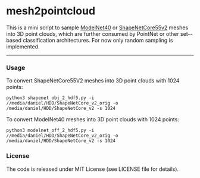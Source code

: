 # mesh2pointcloud

This is a mini script to sample [ModelNet40](http://modelnet.cs.princeton.edu/) or [ShapeNetCore55v2](https://www.shapenet.org/) meshes into 3D point clouds, which are further consumed by PointNet or other set--based classification architectures. For now only random sampling is implemented.

----------

### Usage

To convert ShapeNetCore55V2 meshes into 3D point clouds with 1024 points:
```
python3 shapenet_obj_2_hdf5.py -i //media/daniel/HDD/ShapeNetCore_v2_orig -o /media/daniel/HDD/ShapeNetCore_v2 -s 1024
```
To convert ModelNet40 meshes into 3D point clouds with 1024 points:
```
python3 modelnet_off_2_hdf5.py -i //media/daniel/HDD/ShapeNetCore_v2_orig -o /media/daniel/HDD/ShapeNetCore_v2 -s 1024
```

### License

The code is released under MIT License (see LICENSE file for details).

